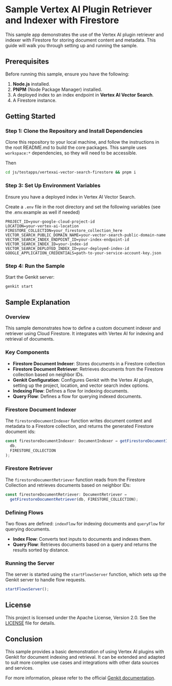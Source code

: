 # Sample Vertex AI Plugin Retriever and Indexer with Firestore

This sample app demonstrates the use of the Vertex AI plugin retriever and indexer with Firestore for storing document content and metadata. This guide will walk you through setting up and running the sample.

## Prerequisites

Before running this sample, ensure you have the following:

1. **Node.js** installed.
2. **PNPM** (Node Package Manager) installed.
3. A deployed index to an index endpoint in **Vertex AI Vector Search**.
4. A Firestore instance.

## Getting Started

### Step 1: Clone the Repository and Install Dependencies

Clone this repository to your local machine, and follow the instructions in the root README.md to build
the core packages. This sample uses `workspace:*` dependencies, so they will need to be accessible.

Then

```bash
cd js/testapps/vertexai-vector-search-firestore && pnpm i
```

### Step 3: Set Up Environment Variables

Ensure you have a deployed index in Vertex AI Vector Search.

Create a `.env` file in the root directory and set the following variables (see the .env.example as well if needed)

```plaintext
PROJECT_ID=your-google-cloud-project-id
LOCATION=your-vertex-ai-location
FIRESTORE_COLLECTION=your_firestore_collection_here
VECTOR_SEARCH_PUBLIC_DOMAIN_NAME=your-vector-search-public-domain-name
VECTOR_SEARCH_INDEX_ENDPOINT_ID=your-index-endpoint-id
VECTOR_SEARCH_INDEX_ID=your-index-id
VECTOR_SEARCH_DEPLOYED_INDEX_ID=your-deployed-index-id
GOOGLE_APPLICATION_CREDENTIALS=path-to-your-service-account-key.json
```

### Step 4: Run the Sample

Start the Genkit server:

```bash
genkit start
```

## Sample Explanation

### Overview

This sample demonstrates how to define a custom document indexer and retriever using Cloud Firestore. It integrates with Vertex AI for indexing and retrieval of documents.

### Key Components

- **Firestore Document Indexer**: Stores documents in a Firestore collection
- **Firestore Document Retriever**: Retrieves documents from the Firestore collection based on neighbor IDs.
- **Genkit Configuration**: Configures Genkit with the Vertex AI plugin, setting up the project, location, and vector search index options.
- **Indexing Flow**: Defines a flow for indexing documents.
- **Query Flow**: Defines a flow for querying indexed documents.

### Firestore Document Indexer

The `firestoreDocumentIndexer` function writes document content and metadata to a Firestore collection, and returns the generated Firestore document ids:

```typescript
const firestoreDocumentIndexer: DocumentIndexer = getFirestoreDocumentIndexer(
  db,
  FIRESTORE_COLLECTION
);
```

### Firestore Retriever

The `firestoreDocumentRetriever` function reads from the Firestore Collection and retrieves documents based on neighbor IDs:

```typescript
const firestoreDocumentRetriever: DocumentRetriever =
  getFirestoreDocumentRetriever(db, FIRESTORE_COLLECTION);
```

### Defining Flows

Two flows are defined: `indexFlow` for indexing documents and `queryFlow` for querying documents.

- **Index Flow**: Converts text inputs to documents and indexes them.
- **Query Flow**: Retrieves documents based on a query and returns the results sorted by distance.

### Running the Server

The server is started using the `startFlowsServer` function, which sets up the Genkit server to handle flow requests.

```typescript
startFlowsServer();
```

## License

This project is licensed under the Apache License, Version 2.0. See the [LICENSE](LICENSE) file for details.

## Conclusion

This sample provides a basic demonstration of using Vertex AI plugins with Genkit for document indexing and retrieval. It can be extended and adapted to suit more complex use cases and integrations with other data sources and services.

For more information, please refer to the official [Genkit documentation](https://genkit.dev/docs/get-started).
